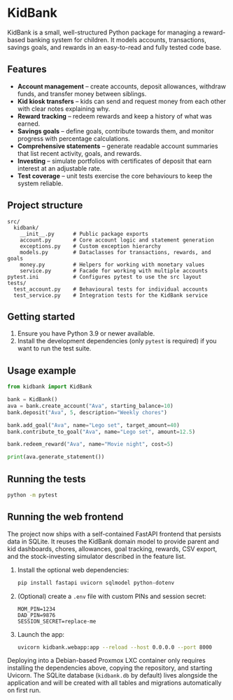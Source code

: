 # KidBank

KidBank is a small, well-structured Python package for managing a reward-based
banking system for children. It models accounts, transactions, savings goals,
and rewards in an easy-to-read and fully tested code base.

## Features

- **Account management** – create accounts, deposit allowances, withdraw funds,
  and transfer money between siblings.
- **Kid kiosk transfers** – kids can send and request money from each other
  with clear notes explaining why.
- **Reward tracking** – redeem rewards and keep a history of what was earned.
- **Savings goals** – define goals, contribute towards them, and monitor
  progress with percentage calculations.
- **Comprehensive statements** – generate readable account summaries that list
  recent activity, goals, and rewards.
- **Investing** – simulate portfolios with certificates of deposit that earn
  interest at an adjustable rate.
- **Test coverage** – unit tests exercise the core behaviours to keep the
  system reliable.

## Project structure

```
src/
  kidbank/
    __init__.py      # Public package exports
    account.py       # Core account logic and statement generation
    exceptions.py    # Custom exception hierarchy
    models.py        # Dataclasses for transactions, rewards, and goals
    money.py         # Helpers for working with monetary values
    service.py       # Facade for working with multiple accounts
pytest.ini           # Configures pytest to use the src layout
tests/
  test_account.py    # Behavioural tests for individual accounts
  test_service.py    # Integration tests for the KidBank service
```

## Getting started

1. Ensure you have Python 3.9 or newer available.
2. Install the development dependencies (only `pytest` is required) if you want
   to run the test suite.

## Usage example

```python
from kidbank import KidBank

bank = KidBank()
ava = bank.create_account("Ava", starting_balance=10)
bank.deposit("Ava", 5, description="Weekly chores")

bank.add_goal("Ava", name="Lego set", target_amount=40)
bank.contribute_to_goal("Ava", name="Lego set", amount=12.5)

bank.redeem_reward("Ava", name="Movie night", cost=5)

print(ava.generate_statement())
```

## Running the tests

```bash
python -m pytest
```

## Running the web frontend

The project now ships with a self-contained FastAPI frontend that persists data
in SQLite.  It reuses the KidBank domain model to provide parent and kid
dashboards, chores, allowances, goal tracking, rewards, CSV export, and the
stock-investing simulator described in the feature list.

1. Install the optional web dependencies:

   ```bash
   pip install fastapi uvicorn sqlmodel python-dotenv
   ```

2. (Optional) create a `.env` file with custom PINs and session secret:

   ```env
   MOM_PIN=1234
   DAD_PIN=9876
   SESSION_SECRET=replace-me
   ```

3. Launch the app:

   ```bash
   uvicorn kidbank.webapp:app --reload --host 0.0.0.0 --port 8000
   ```

Deploying into a Debian-based Proxmox LXC container only requires installing
the dependencies above, copying the repository, and starting Uvicorn.  The
SQLite database (`kidbank.db` by default) lives alongside the application and
will be created with all tables and migrations automatically on first run.
